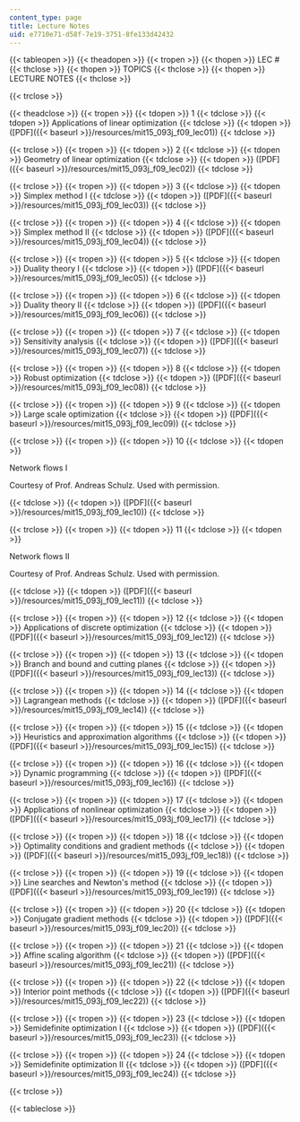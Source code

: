 ```yaml
---
content_type: page
title: Lecture Notes
uid: e7710e71-d58f-7e19-3751-8fe133d42432
---
```


{{< tableopen >}}
{{< theadopen >}}
{{< tropen >}}
{{< thopen >}}
LEC #
{{< thclose >}}
{{< thopen >}}
TOPICS
{{< thclose >}}
{{< thopen >}}
LECTURE NOTES
{{< thclose >}}

{{< trclose >}}

{{< theadclose >}}
{{< tropen >}}
{{< tdopen >}}
1
{{< tdclose >}}
{{< tdopen >}}
Applications of linear optimization
{{< tdclose >}}
{{< tdopen >}}
([PDF]({{< baseurl >}}/resources/mit15_093j_f09_lec01))
{{< tdclose >}}

{{< trclose >}}
{{< tropen >}}
{{< tdopen >}}
2
{{< tdclose >}}
{{< tdopen >}}
Geometry of linear optimization
{{< tdclose >}}
{{< tdopen >}}
([PDF]({{< baseurl >}}/resources/mit15_093j_f09_lec02))
{{< tdclose >}}

{{< trclose >}}
{{< tropen >}}
{{< tdopen >}}
3
{{< tdclose >}}
{{< tdopen >}}
Simplex method I
{{< tdclose >}}
{{< tdopen >}}
([PDF]({{< baseurl >}}/resources/mit15_093j_f09_lec03))
{{< tdclose >}}

{{< trclose >}}
{{< tropen >}}
{{< tdopen >}}
4
{{< tdclose >}}
{{< tdopen >}}
Simplex method II
{{< tdclose >}}
{{< tdopen >}}
([PDF]({{< baseurl >}}/resources/mit15_093j_f09_lec04))
{{< tdclose >}}

{{< trclose >}}
{{< tropen >}}
{{< tdopen >}}
5
{{< tdclose >}}
{{< tdopen >}}
Duality theory I
{{< tdclose >}}
{{< tdopen >}}
([PDF]({{< baseurl >}}/resources/mit15_093j_f09_lec05))
{{< tdclose >}}

{{< trclose >}}
{{< tropen >}}
{{< tdopen >}}
6
{{< tdclose >}}
{{< tdopen >}}
Duality theory II
{{< tdclose >}}
{{< tdopen >}}
([PDF]({{< baseurl >}}/resources/mit15_093j_f09_lec06))
{{< tdclose >}}

{{< trclose >}}
{{< tropen >}}
{{< tdopen >}}
7
{{< tdclose >}}
{{< tdopen >}}
Sensitivity analysis
{{< tdclose >}}
{{< tdopen >}}
([PDF]({{< baseurl >}}/resources/mit15_093j_f09_lec07))
{{< tdclose >}}

{{< trclose >}}
{{< tropen >}}
{{< tdopen >}}
8
{{< tdclose >}}
{{< tdopen >}}
Robust optimization
{{< tdclose >}}
{{< tdopen >}}
([PDF]({{< baseurl >}}/resources/mit15_093j_f09_lec08))
{{< tdclose >}}

{{< trclose >}}
{{< tropen >}}
{{< tdopen >}}
9
{{< tdclose >}}
{{< tdopen >}}
Large scale optimization
{{< tdclose >}}
{{< tdopen >}}
([PDF]({{< baseurl >}}/resources/mit15_093j_f09_lec09))
{{< tdclose >}}

{{< trclose >}}
{{< tropen >}}
{{< tdopen >}}
10
{{< tdclose >}}
{{< tdopen >}}


Network flows I

Courtesy of Prof. Andreas Schulz. Used with permission.


{{< tdclose >}}
{{< tdopen >}}
([PDF]({{< baseurl >}}/resources/mit15_093j_f09_lec10))
{{< tdclose >}}

{{< trclose >}}
{{< tropen >}}
{{< tdopen >}}
11
{{< tdclose >}}
{{< tdopen >}}


Network flows II

Courtesy of Prof. Andreas Schulz. Used with permission.


{{< tdclose >}}
{{< tdopen >}}
([PDF]({{< baseurl >}}/resources/mit15_093j_f09_lec11))
{{< tdclose >}}

{{< trclose >}}
{{< tropen >}}
{{< tdopen >}}
12
{{< tdclose >}}
{{< tdopen >}}
Applications of discrete optimization
{{< tdclose >}}
{{< tdopen >}}
([PDF]({{< baseurl >}}/resources/mit15_093j_f09_lec12))
{{< tdclose >}}

{{< trclose >}}
{{< tropen >}}
{{< tdopen >}}
13
{{< tdclose >}}
{{< tdopen >}}
Branch and bound and cutting planes
{{< tdclose >}}
{{< tdopen >}}
([PDF]({{< baseurl >}}/resources/mit15_093j_f09_lec13))
{{< tdclose >}}

{{< trclose >}}
{{< tropen >}}
{{< tdopen >}}
14
{{< tdclose >}}
{{< tdopen >}}
Lagrangean methods
{{< tdclose >}}
{{< tdopen >}}
([PDF]({{< baseurl >}}/resources/mit15_093j_f09_lec14))
{{< tdclose >}}

{{< trclose >}}
{{< tropen >}}
{{< tdopen >}}
15
{{< tdclose >}}
{{< tdopen >}}
Heuristics and approximation algorithms
{{< tdclose >}}
{{< tdopen >}}
([PDF]({{< baseurl >}}/resources/mit15_093j_f09_lec15))
{{< tdclose >}}

{{< trclose >}}
{{< tropen >}}
{{< tdopen >}}
16
{{< tdclose >}}
{{< tdopen >}}
Dynamic programming
{{< tdclose >}}
{{< tdopen >}}
([PDF]({{< baseurl >}}/resources/mit15_093j_f09_lec16))
{{< tdclose >}}

{{< trclose >}}
{{< tropen >}}
{{< tdopen >}}
17
{{< tdclose >}}
{{< tdopen >}}
Applications of nonlinear optimization
{{< tdclose >}}
{{< tdopen >}}
([PDF]({{< baseurl >}}/resources/mit15_093j_f09_lec17))
{{< tdclose >}}

{{< trclose >}}
{{< tropen >}}
{{< tdopen >}}
18
{{< tdclose >}}
{{< tdopen >}}
Optimality conditions and gradient methods
{{< tdclose >}}
{{< tdopen >}}
([PDF]({{< baseurl >}}/resources/mit15_093j_f09_lec18))
{{< tdclose >}}

{{< trclose >}}
{{< tropen >}}
{{< tdopen >}}
19
{{< tdclose >}}
{{< tdopen >}}
Line searches and Newton's method
{{< tdclose >}}
{{< tdopen >}}
([PDF]({{< baseurl >}}/resources/mit15_093j_f09_lec19))
{{< tdclose >}}

{{< trclose >}}
{{< tropen >}}
{{< tdopen >}}
20
{{< tdclose >}}
{{< tdopen >}}
Conjugate gradient methods
{{< tdclose >}}
{{< tdopen >}}
([PDF]({{< baseurl >}}/resources/mit15_093j_f09_lec20))
{{< tdclose >}}

{{< trclose >}}
{{< tropen >}}
{{< tdopen >}}
21
{{< tdclose >}}
{{< tdopen >}}
Affine scaling algorithm
{{< tdclose >}}
{{< tdopen >}}
([PDF]({{< baseurl >}}/resources/mit15_093j_f09_lec21))
{{< tdclose >}}

{{< trclose >}}
{{< tropen >}}
{{< tdopen >}}
22
{{< tdclose >}}
{{< tdopen >}}
Interior point methods
{{< tdclose >}}
{{< tdopen >}}
([PDF]({{< baseurl >}}/resources/mit15_093j_f09_lec22))
{{< tdclose >}}

{{< trclose >}}
{{< tropen >}}
{{< tdopen >}}
23
{{< tdclose >}}
{{< tdopen >}}
Semidefinite optimization I
{{< tdclose >}}
{{< tdopen >}}
([PDF]({{< baseurl >}}/resources/mit15_093j_f09_lec23))
{{< tdclose >}}

{{< trclose >}}
{{< tropen >}}
{{< tdopen >}}
24
{{< tdclose >}}
{{< tdopen >}}
Semidefinite optimization II
{{< tdclose >}}
{{< tdopen >}}
([PDF]({{< baseurl >}}/resources/mit15_093j_f09_lec24))
{{< tdclose >}}

{{< trclose >}}

{{< tableclose >}}